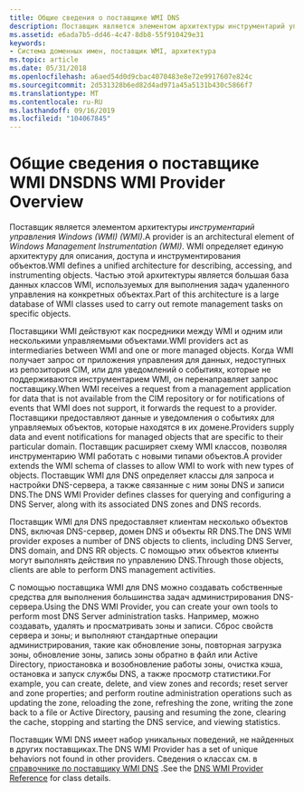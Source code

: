 ```yaml
---
title: Общие сведения о поставщике WMI DNS
description: Поставщик является элементом архитектуры инструментарий управления Windows (WMI) (WMI).
ms.assetid: e6ada7b5-dd46-4c47-8db8-55f910429e31
keywords:
- Система доменных имен, поставщик WMI, архитектура
ms.topic: article
ms.date: 05/31/2018
ms.openlocfilehash: a6aed54d0d9cbac4070483e8e72e9917607e824c
ms.sourcegitcommit: 2d531328b6ed82d4ad971a45a5131b430c5866f7
ms.translationtype: MT
ms.contentlocale: ru-RU
ms.lasthandoff: 09/16/2019
ms.locfileid: "104067845"
---
```

# <a name="dns-wmi-provider-overview"></a><span data-ttu-id="379d8-104">Общие сведения о поставщике WMI DNS</span><span class="sxs-lookup"><span data-stu-id="379d8-104">DNS WMI Provider Overview</span></span>

<span data-ttu-id="379d8-105">Поставщик является элементом архитектуры *инструментарий управления Windows (WMI) (WMI)*.</span><span class="sxs-lookup"><span data-stu-id="379d8-105">A provider is an architectural element of *Windows Management Instrumentation (WMI)*.</span></span> <span data-ttu-id="379d8-106">WMI определяет единую архитектуру для описания, доступа и инструментирования объектов.</span><span class="sxs-lookup"><span data-stu-id="379d8-106">WMI defines a unified architecture for describing, accessing, and instrumenting objects.</span></span> <span data-ttu-id="379d8-107">Частью этой архитектуры является большая база данных классов WMI, используемых для выполнения задач удаленного управления на конкретных объектах.</span><span class="sxs-lookup"><span data-stu-id="379d8-107">Part of this architecture is a large database of WMI classes used to carry out remote management tasks on specific objects.</span></span>

<span data-ttu-id="379d8-108">Поставщики WMI действуют как посредники между WMI и одним или несколькими управляемыми объектами.</span><span class="sxs-lookup"><span data-stu-id="379d8-108">WMI providers act as intermediaries between WMI and one or more managed objects.</span></span> <span data-ttu-id="379d8-109">Когда WMI получает запрос от приложения управления для данных, недоступных из репозитория CIM, или для уведомлений о событиях, которые не поддерживаются инструментарием WMI, он перенаправляет запрос поставщику.</span><span class="sxs-lookup"><span data-stu-id="379d8-109">When WMI receives a request from a management application for data that is not available from the CIM repository or for notifications of events that WMI does not support, it forwards the request to a provider.</span></span> <span data-ttu-id="379d8-110">Поставщики предоставляют данные и уведомления о событиях для управляемых объектов, которые находятся в их домене.</span><span class="sxs-lookup"><span data-stu-id="379d8-110">Providers supply data and event notifications for managed objects that are specific to their particular domain.</span></span> <span data-ttu-id="379d8-111">Поставщик расширяет схему WMI классов, позволяя инструментарию WMI работать с новыми типами объектов.</span><span class="sxs-lookup"><span data-stu-id="379d8-111">A provider extends the WMI schema of classes to allow WMI to work with new types of objects.</span></span> <span data-ttu-id="379d8-112">Поставщик WMI для DNS определяет классы для запроса и настройки DNS-сервера, а также связанные с ним зоны DNS и записи DNS.</span><span class="sxs-lookup"><span data-stu-id="379d8-112">The DNS WMI Provider defines classes for querying and configuring a DNS Server, along with its associated DNS zones and DNS records.</span></span>

<span data-ttu-id="379d8-113">Поставщик WMI для DNS предоставляет клиентам несколько объектов DNS, включая DNS-сервер, домен DNS и объекты RR DNS.</span><span class="sxs-lookup"><span data-stu-id="379d8-113">The DNS WMI provider exposes a number of DNS objects to clients, including DNS Server, DNS domain, and DNS RR objects.</span></span> <span data-ttu-id="379d8-114">С помощью этих объектов клиенты могут выполнять действия по управлению DNS.</span><span class="sxs-lookup"><span data-stu-id="379d8-114">Through those objects, clients are able to perform DNS management activities.</span></span>

<span data-ttu-id="379d8-115">С помощью поставщика WMI для DNS можно создавать собственные средства для выполнения большинства задач администрирования DNS-сервера.</span><span class="sxs-lookup"><span data-stu-id="379d8-115">Using the DNS WMI Provider, you can create your own tools to perform most DNS Server administration tasks.</span></span> <span data-ttu-id="379d8-116">Например, можно создавать, удалять и просматривать зоны и записи. Сброс свойств сервера и зоны; и выполняют стандартные операции администрирования, такие как обновление зоны, повторная загрузка зоны, обновление зоны, запись зоны обратно в файл или Active Directory, приостановка и возобновление работы зоны, очистка кэша, остановка и запуск службы DNS, а также просмотр статистики.</span><span class="sxs-lookup"><span data-stu-id="379d8-116">For example, you can create, delete, and view zones and records; reset server and zone properties; and perform routine administration operations such as updating the zone, reloading the zone, refreshing the zone, writing the zone back to a file or Active Directory, pausing and resuming the zone, clearing the cache, stopping and starting the DNS service, and viewing statistics.</span></span>

<span data-ttu-id="379d8-117">Поставщик WMI DNS имеет набор уникальных поведений, не найденных в других поставщиках.</span><span class="sxs-lookup"><span data-stu-id="379d8-117">The DNS WMI Provider has a set of unique behaviors not found in other providers.</span></span> <span data-ttu-id="379d8-118">Сведения о классах см. в [справочнике по поставщику WMI DNS](dns-wmi-provider-reference.md) .</span><span class="sxs-lookup"><span data-stu-id="379d8-118">See the [DNS WMI Provider Reference](dns-wmi-provider-reference.md) for class details.</span></span>

 

 




